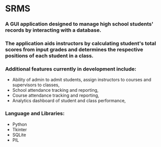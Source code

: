 # SRMS

### A GUI application designed to manage high school students' records by interacting with a database.
### The application aids instructors by calculating student's total scores from input grades and determines the respective positions of each student in a class.


### Additional features currently in development include:
* Ability of admin to admit students, assign instructors to courses and supervisors to classes,
* School attendance tracking and reporting,
* Course attendance tracking and reporting,
* Analytics dashboard of student and class performance,
 
### Language and Libraries:
* Python
* Tkinter
* SQLite
* PIL
  
